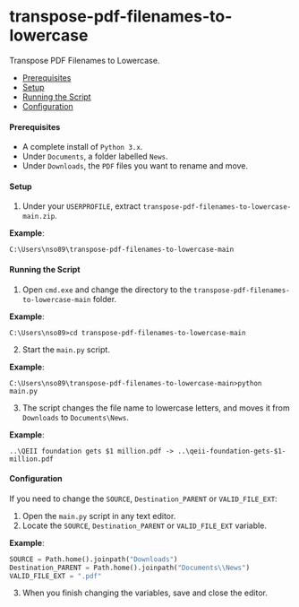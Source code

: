 # transpose-pdf-filenames-to-lowercase
Transpose PDF Filenames to Lowercase.

* [Prerequisites](#prerequisites)
* [Setup](#setup)
* [Running the Script](#running-the-script)
* [Configuration](#configuration)

#### <a name="prerequisites"></a>Prerequisites
* A complete install of `Python 3.x`.
* Under `Documents`, a folder labelled `News`.
* Under `Downloads`, the `PDF` files you want to rename and move.

#### <a name="setup"></a>Setup
1. Under your `USERPROFILE`, extract `transpose-pdf-filenames-to-lowercase-main.zip`.

**Example**:
```batch
C:\Users\nso89\transpose-pdf-filenames-to-lowercase-main
```
#### <a name="running-the-script"></a>Running the Script
1. Open `cmd.exe` and change the directory to the `transpose-pdf-filenames-to-lowercase-main` folder.

**Example**:
```batch
C:\Users\nso89>cd transpose-pdf-filenames-to-lowercase-main
```
2. Start the `main.py` script.

**Example**:
```batch
C:\Users\nso89\transpose-pdf-filenames-to-lowercase-main>python main.py
```

3. The script changes the file name to lowercase letters, and moves it from `Downloads` to `Documents\News`.

**Example**:
```batch
..\QEII foundation gets $1 million.pdf -> ..\qeii-foundation-gets-$1-million.pdf
```

#### <a name="configuration"></a>Configuration
If you need to change the `SOURCE`, `Destination_PARENT` or `VALID_FILE_EXT`:

1. Open the `main.py` script in any text editor.
2. Locate the `SOURCE`, `Destination_PARENT` or `VALID_FILE_EXT` variable.

**Example**:
```python
SOURCE = Path.home().joinpath("Downloads")
Destination_PARENT = Path.home().joinpath("Documents\\News")
VALID_FILE_EXT = ".pdf"
```
3. When you finish changing the variables, save and close the editor.
